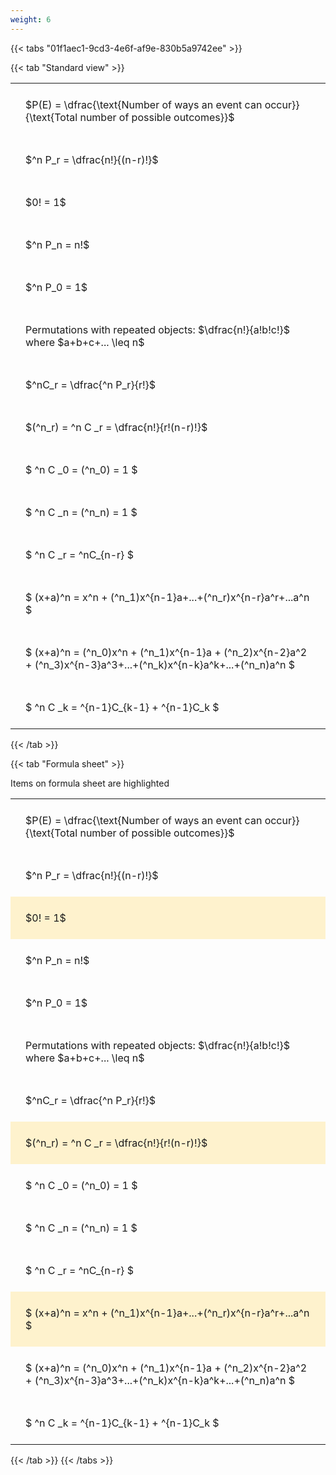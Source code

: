 ```yaml
---
weight: 6
---
```


{{< tabs "01f1aec1-9cd3-4e6f-af9e-830b5a9742ee" >}}

{{< tab "Standard view" >}}

<style type="text/css">
#T_657ae th.col_heading {
  text-align: left;
  font-size: 1em;
}
#T_657ae td {
  text-align: left;
  font-size: 1em;
  padding: 1.5em;
}
</style>
<table id="T_657ae">
  <thead>
  </thead>
  <tbody>
    <tr>
      <td id="T_657ae_row0_col0" class="data row0 col0" >$P(E) = \dfrac{\text{Number of ways an event can occur}}{\text{Total number of possible outcomes}}$</td>
    </tr>
    <tr>
      <td id="T_657ae_row1_col0" class="data row1 col0" >$^n P_r = \dfrac{n!}{(n-r)!}$</td>
    </tr>
    <tr>
      <td id="T_657ae_row2_col0" class="data row2 col0" >$0! = 1$</td>
    </tr>
    <tr>
      <td id="T_657ae_row3_col0" class="data row3 col0" >$^n P_n = n!$</td>
    </tr>
    <tr>
      <td id="T_657ae_row4_col0" class="data row4 col0" >$^n P_0 = 1$</td>
    </tr>
    <tr>
      <td id="T_657ae_row5_col0" class="data row5 col0" >Permutations with repeated objects: $\dfrac{n!}{a!b!c!}$ where $a+b+c+... \leq n$</td>
    </tr>
    <tr>
      <td id="T_657ae_row6_col0" class="data row6 col0" >$^nC_r = \dfrac{^n P_r}{r!}$</td>
    </tr>
    <tr>
      <td id="T_657ae_row7_col0" class="data row7 col0" >$(^n_r) = ^n C _r = \dfrac{n!}{r!(n-r)!}$</td>
    </tr>
    <tr>
      <td id="T_657ae_row8_col0" class="data row8 col0" >$ ^n C _0 = (^n_0) = 1 $</td>
    </tr>
    <tr>
      <td id="T_657ae_row9_col0" class="data row9 col0" >$ ^n C _n = (^n_n) = 1 $</td>
    </tr>
    <tr>
      <td id="T_657ae_row10_col0" class="data row10 col0" >$ ^n C _r = ^nC_{n-r} $</td>
    </tr>
    <tr>
      <td id="T_657ae_row11_col0" class="data row11 col0" >$ (x+a)^n = x^n + (^n_1)x^{n-1}a+...+(^n_r)x^{n-r}a^r+...a^n    $</td>
    </tr>
    <tr>
      <td id="T_657ae_row12_col0" class="data row12 col0" >$ (x+a)^n = (^n_0)x^n + (^n_1)x^{n-1}a + (^n_2)x^{n-2}a^2 + (^n_3)x^{n-3}a^3+...+(^n_k)x^{n-k}a^k+...+(^n_n)a^n $</td>
    </tr>
    <tr>
      <td id="T_657ae_row13_col0" class="data row13 col0" >$ ^n C _k = ^{n-1}C_{k-1} + ^{n-1}C_k $</td>
    </tr>
  </tbody>
</table>
{{< /tab >}}

{{< tab "Formula sheet" >}}

Items on formula sheet are highlighted 
<br>
<style type="text/css">
#T_af576 th.col_heading {
  text-align: left;
  font-size: 1em;
}
#T_af576 td {
  text-align: left;
  font-size: 1em;
  padding: 1.5em;
}
#T_af576_row0_col0, #T_af576_row1_col0, #T_af576_row3_col0, #T_af576_row4_col0, #T_af576_row5_col0, #T_af576_row6_col0, #T_af576_row8_col0, #T_af576_row9_col0, #T_af576_row10_col0, #T_af576_row12_col0, #T_af576_row13_col0 {
  background-color: rgba(0,0,0,0);
}
#T_af576_row2_col0, #T_af576_row7_col0, #T_af576_row11_col0 {
  background-color: rgba(255,194,10, 0.2);
}
</style>
<table id="T_af576">
  <thead>
  </thead>
  <tbody>
    <tr>
      <td id="T_af576_row0_col0" class="data row0 col0" >$P(E) = \dfrac{\text{Number of ways an event can occur}}{\text{Total number of possible outcomes}}$</td>
    </tr>
    <tr>
      <td id="T_af576_row1_col0" class="data row1 col0" >$^n P_r = \dfrac{n!}{(n-r)!}$</td>
    </tr>
    <tr>
      <td id="T_af576_row2_col0" class="data row2 col0" >$0! = 1$</td>
    </tr>
    <tr>
      <td id="T_af576_row3_col0" class="data row3 col0" >$^n P_n = n!$</td>
    </tr>
    <tr>
      <td id="T_af576_row4_col0" class="data row4 col0" >$^n P_0 = 1$</td>
    </tr>
    <tr>
      <td id="T_af576_row5_col0" class="data row5 col0" >Permutations with repeated objects: $\dfrac{n!}{a!b!c!}$ where $a+b+c+... \leq n$</td>
    </tr>
    <tr>
      <td id="T_af576_row6_col0" class="data row6 col0" >$^nC_r = \dfrac{^n P_r}{r!}$</td>
    </tr>
    <tr>
      <td id="T_af576_row7_col0" class="data row7 col0" >$(^n_r) = ^n C _r = \dfrac{n!}{r!(n-r)!}$</td>
    </tr>
    <tr>
      <td id="T_af576_row8_col0" class="data row8 col0" >$ ^n C _0 = (^n_0) = 1 $</td>
    </tr>
    <tr>
      <td id="T_af576_row9_col0" class="data row9 col0" >$ ^n C _n = (^n_n) = 1 $</td>
    </tr>
    <tr>
      <td id="T_af576_row10_col0" class="data row10 col0" >$ ^n C _r = ^nC_{n-r} $</td>
    </tr>
    <tr>
      <td id="T_af576_row11_col0" class="data row11 col0" >$ (x+a)^n = x^n + (^n_1)x^{n-1}a+...+(^n_r)x^{n-r}a^r+...a^n    $</td>
    </tr>
    <tr>
      <td id="T_af576_row12_col0" class="data row12 col0" >$ (x+a)^n = (^n_0)x^n + (^n_1)x^{n-1}a + (^n_2)x^{n-2}a^2 + (^n_3)x^{n-3}a^3+...+(^n_k)x^{n-k}a^k+...+(^n_n)a^n $</td>
    </tr>
    <tr>
      <td id="T_af576_row13_col0" class="data row13 col0" >$ ^n C _k = ^{n-1}C_{k-1} + ^{n-1}C_k $</td>
    </tr>
  </tbody>
</table>
{{< /tab >}}
{{< /tabs >}}